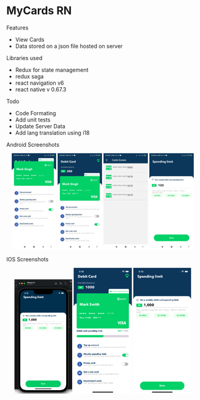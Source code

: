 # MyCards RN
Features

* View Cards
* Data stored on a json file hosted on server

Libraries used
* Redux for state management
* redux saga 
* react navigation v6
* react native v 0.67.3

Todo
* Code Formating
* Add unit tests
* Update Server Data 
* Add lang translation using i18

Android Screenshots
<p align="center" width="100%">
    <img width="23%" src="https://github.com/manjotdhiman/MyCards/blob/main/1646051570887.jpg?raw=true">
    <img width="23%" src="https://github.com/manjotdhiman/MyCards/blob/main/1646051570894.jpg?raw=true">
    <img width="23%" src="https://github.com/manjotdhiman/MyCards/blob/main/1646051570899.jpg?raw=true">
  <img width="23%" src="https://github.com/manjotdhiman/MyCards/blob/main/1646051570878.jpg?raw=true">
</p>

IOS Screenshots
<p align="center" width="100%">
    <img width="30%" src="https://github.com/manjotdhiman/MyCards/blob/main/Screenshot 2022-02-28 at 8.19.06 PM.png?raw=true">
    <img width="30%" src="https://github.com/manjotdhiman/MyCards/blob/main/Simulator Screen Shot - iPhone 13 - 2022-02-28 at 20.18.40.png?raw=true">
    <img width="30%" src="https://github.com/manjotdhiman/MyCards/blob/main/Simulator Screen Shot - iPhone 13 - 2022-02-28 at 20.18.49.png?raw=true">

</p>
